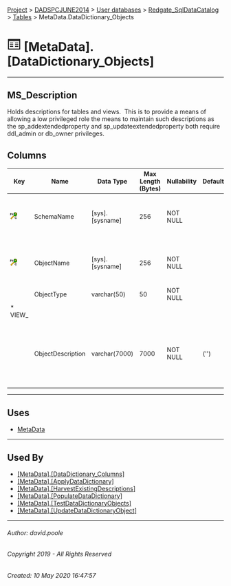 #### 

[Project](../../../../readme.md) > [DADSPCJUNE2014](../../../readme.md) > [User databases](../../readme.md) > [Redgate_SqlDataCatalog](../readme.md) > [Tables](Tables.md) > MetaData.DataDictionary_Objects

# ![Tables](../../../../Images/Table32.png) [MetaData].[DataDictionary_Objects]

---

## <a name="#description"></a>MS_Description

Holds descriptions for tables and views.  This is to provide a means of allowing a low privileged role the means to maintain such descriptions as the sp_addextendedproperty and sp_updateextendedproperty both require ddl_admin or db_owner privileges.

## <a name="#columns"></a>Columns

| Key | Name | Data Type | Max Length (Bytes) | Nullability | Default | Description |
|---|---|---|---|---|---|---|
| [![Cluster Primary Key PK_DataDictionary_Objects: SchemaName\ObjectName](../../../../Images/pkcluster.png)](#indexes) | SchemaName | [sys].[sysname] | 256 | NOT NULL |  | _The schema name in which the object resides_ |
| [![Cluster Primary Key PK_DataDictionary_Objects: SchemaName\ObjectName](../../../../Images/pkcluster.png)](#indexes) | ObjectName | [sys].[sysname] | 256 | NOT NULL |  | _The object name where the object is a table or view_ |
|  | ObjectType | varchar(50) | 50 | NOT NULL |  | _* TABLE
		* VIEW_ |
|  | ObjectDescription | varchar(7000) | 7000 | NOT NULL | ('') | _User friendly text describing the use and any relevant detail about the table or view_ |


---

## <a name="#uses"></a>Uses

* [MetaData](../Security/Schemas/MetaData.md)


---

## <a name="#usedby"></a>Used By

* [[MetaData].[DataDictionary_Columns]](DataDictionary_Columns.md)
* [[MetaData].[ApplyDataDictionary]](../Programmability/Stored_Procedures/ApplyDataDictionary.md)
* [[MetaData].[HarvestExistingDescriptions]](../Programmability/Stored_Procedures/HarvestExistingDescriptions.md)
* [[MetaData].[PopulateDataDictionary]](../Programmability/Stored_Procedures/PopulateDataDictionary.md)
* [[MetaData].[TestDataDictionaryObjects]](../Programmability/Stored_Procedures/TestDataDictionaryObjects.md)
* [[MetaData].[UpdateDataDictionaryObject]](../Programmability/Stored_Procedures/UpdateDataDictionaryObject.md)


---

###### Author:  david.poole

###### Copyright 2019 - All Rights Reserved

###### Created: 10 May 2020 16:47:57


